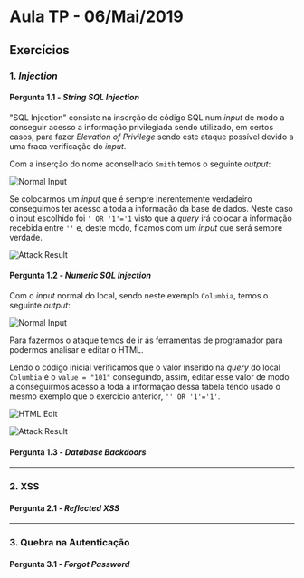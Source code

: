 # Aula TP - 06/Mai/2019
## Exercícios

### 1\. _Injection_
#### Pergunta 1.1 - _String SQL Injection_

"SQL Injection" consiste na inserção de código SQL num *input* de modo a conseguir acesso a informação privilegiada sendo utilizado, em certos casos, para fazer *Elevation of Privilege* sendo este ataque possível devido a uma fraca verificação do *input*.

Com a inserção do nome aconselhado ```Smith``` temos o seguinte *output*:

![Normal Input](C:\Users\lilys\Desktop\Universidade\Mestrado\ES\Grupo8\12_FICHA\1.1.1.PNG)

Se colocarmos um *input* que é sempre inerentemente verdadeiro conseguimos ter acesso a toda a informação da base de dados. Neste caso o input escolhido foi ```' OR '1'='1``` visto que a *query* irá colocar a informação recebida entre ```''``` e, deste modo, ficamos com um *input* que será sempre verdade.

![Attack Result](C:\Users\lilys\Desktop\Universidade\Mestrado\ES\Grupo8\12_FICHA\1.1.2.PNG)

#### Pergunta 1.2 - _Numeric SQL Injection_

Com o *input* normal do local, sendo neste exemplo ```Columbia```, temos o seguinte *output*:

![Normal Input](C:\Users\lilys\Desktop\Universidade\Mestrado\ES\Grupo8\12_FICHA\1.2.1.PNG)

Para fazermos o ataque temos de ir ás ferramentas de programador para podermos analisar e editar o HTML. 

Lendo o código inicial verificamos que o valor inserido na *query* do local ```Columbia``` é o ```value = "101"``` conseguindo, assim, editar esse valor de modo a conseguirmos acesso a toda a informação dessa tabela tendo usado o mesmo exemplo que o exercício anterior, ```'' OR '1'='1'```.

![HTML Edit](C:\Users\lilys\Desktop\Universidade\Mestrado\ES\Grupo8\12_FICHA\1.2.2.PNG)

![Attack Result](C:\Users\lilys\Desktop\Universidade\Mestrado\ES\Grupo8\12_FICHA\1.2.3.PNG)

#### Pergunta 1.3 - _Database Backdoors_

---
### 2\. XSS
#### Pergunta 2.1 - _Reflected XSS_

---
### 3\. Quebra na Autenticação
#### Pergunta 3.1 - _Forgot Password_
